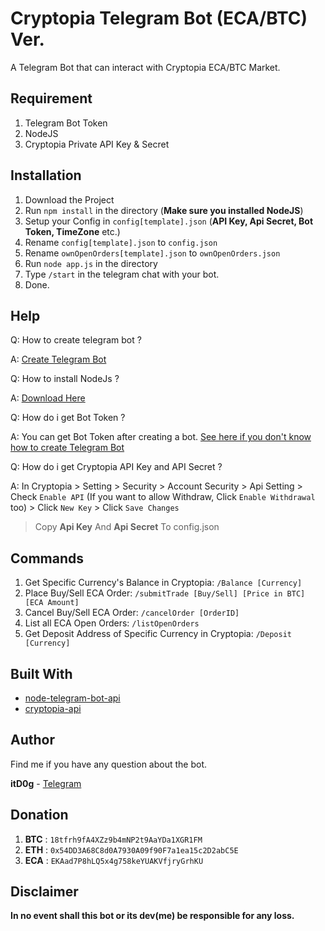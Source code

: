 # Cryptopia Telegram Bot (ECA/BTC) Ver.

A Telegram Bot that can interact with Cryptopia ECA/BTC Market.

## Requirement

1. Telegram Bot Token
2. NodeJS
3. Cryptopia Private API Key & Secret

## Installation

1. Download the Project
2. Run `npm install` in the directory (**Make sure you installed NodeJS**)
3. Setup your Config in `config[template].json` (**API Key, Api Secret, Bot Token, TimeZone** etc.)
4. Rename `config[template].json` to `config.json`
5. Rename `ownOpenOrders[template].json` to `ownOpenOrders.json`
5. Run `node app.js` in the directory
6. Type `/start` in the telegram chat with your bot.
7. Done.

## Help

Q: How to create telegram bot ? 

A: [Create Telegram Bot](https://core.telegram.org/bots#3-how-do-i-create-a-bot)

Q: How to install NodeJs ?

A: [Download Here](https://nodejs.org/en/download/current/)

Q: How do i get Bot Token ?

A: You can get Bot Token after creating a bot. [See here if you don't know how to create Telegram Bot](https://core.telegram.org/bots#3-how-do-i-create-a-bot)

Q: How do i get Cryptopia API Key and API Secret ?

A: In Cryptopia > Setting > Security > Account Security > Api Setting > Check `Enable API` (If you want to allow Withdraw, Click `Enable Withdrawal` too) > Click `New Key` > Click `Save Changes`
   > Copy **Api Key** And **Api Secret** To config.json

## Commands 

1. Get Specific Currency's Balance in Cryptopia: `/Balance [Currency]`
2. Place Buy/Sell ECA Order: `/submitTrade [Buy/Sell] [Price in BTC] [ECA Amount]`
3. Cancel Buy/Sell ECA Order: `/cancelOrder [OrderID]`
4. List all ECA Open Orders: `/listOpenOrders`
5. Get Deposit Address of Specific Currency in Cryptopia: `/Deposit [Currency]`

## Built With

* [node-telegram-bot-api](https://github.com/yagop/node-telegram-bot-api)
* [cryptopia-api](https://github.com/periapsistech/cryptopia-api)

## Author

Find me if you have any question about the bot.

**itD0g** - [Telegram](https://t.me/itD0g)

## Donation

1. **BTC** : `18tfrh9fA4XZz9b4mNP2t9AaYDa1XGR1FM`
2. **ETH** : `0x54DD3A68C8d0A7930A09f90F7a1ea15c2D2abC5E`
3. **ECA** : `EKAad7P8hLQ5x4g758keYUAKVfjryGrhKU`

## Disclaimer

**In no event shall this bot or its dev(me) be responsible for any loss.**
